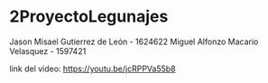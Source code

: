 # 2ProyectoLegunajes

Jason Misael Gutierrez de León - 1624622
Miguel Alfonzo Macario Velasquez - 1597421

link del video:
https://youtu.be/jcRPPVa55b8
